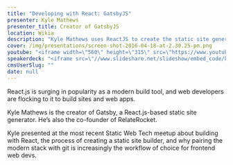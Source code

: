 ```yaml
---
title: "Developing with React: GatsbyJS"
presenter: Kyle Mathews
presenter_title: Creator of GatsbyJS
location: Wikia
description: "Kyle Mathews uses ReactJS to create the static site generator GatsbyJS. "
cover: /img/presentations/screen-shot-2016-04-18-at-2.30.25-pm.png
youtube: "<iframe width=\"560\" height=\"315\" src=\"https://www.youtube.com/embed/G4LVKJOOj7o\" frameborder=\"0\" allowfullscreen></iframe>"
speakerdeck: "<iframe src=\"//www.slideshare.net/slideshow/embed_code/key/w3coSQdu31AyVS\" width=\"595\" height=\"485\" frameborder=\"0\" marginwidth=\"0\" marginheight=\"0\" scrolling=\"no\" style=\"border:1px solid #CCC; border-width:1px; margin-bottom:5px; max-width: 100%;\" allowfullscreen> </iframe> <div style=\"margin-bottom:5px\"> <strong> <a href=\"//www.slideshare.net/kylemathews/presentation-on-gatsby-to-sf-static-web-tech-meetup\" title=\"Presentation on Gatsby to SF Static Web Tech Meetup\" target=\"_blank\">Presentation on Gatsby to SF Static Web Tech Meetup</a> </strong> from <strong><a href=\"//www.slideshare.net/kylemathews\" target=\"_blank\">Kyle Mathews</a></strong> </div>"
cmsUserSlug: ""
date: null
---
```


React.js is surging in popularity as a modern build tool, and web developers are flocking to it to build sites and web apps.

Kyle Mathews is the creator of Gatsby, a React.js-based static site generator. He’s also the co-founder of RelateRocket.

Kyle presented at the most recent Static Web Tech meetup about building with React, the process of creating a static site builder, and why pairing the modern stack with git is increasingly the workflow of choice for frontend web devs.

